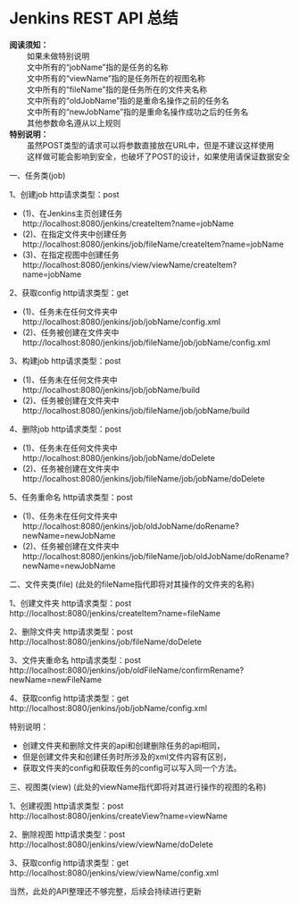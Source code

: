 # Jenkins REST API 总结
<div>
<b>阅读须知：</b><br/>
&nbsp;&nbsp;&nbsp;&nbsp;&nbsp;&nbsp;&nbsp;&nbsp;如果未做特别说明<br/>
&nbsp;&nbsp;&nbsp;&nbsp;&nbsp;&nbsp;&nbsp;&nbsp;文中所有的“jobName”指的是任务的名称<br/>
&nbsp;&nbsp;&nbsp;&nbsp;&nbsp;&nbsp;&nbsp;&nbsp;文中所有的“viewName”指的是任务所在的视图名称<br/>
&nbsp;&nbsp;&nbsp;&nbsp;&nbsp;&nbsp;&nbsp;&nbsp;文中所有的“fileName”指的是任务所在的文件夹名称<br/>
&nbsp;&nbsp;&nbsp;&nbsp;&nbsp;&nbsp;&nbsp;&nbsp;文中所有的“oldJobName”指的是重命名操作之前的任务名<br/>
&nbsp;&nbsp;&nbsp;&nbsp;&nbsp;&nbsp;&nbsp;&nbsp;文中所有的“newJobName”指的是重命名操作成功之后的任务名<br/>
&nbsp;&nbsp;&nbsp;&nbsp;&nbsp;&nbsp;&nbsp;&nbsp;其他参数命名遵从以上规则<br/>
<b>特别说明：</b><br/>
&nbsp;&nbsp;&nbsp;&nbsp;&nbsp;&nbsp;&nbsp;&nbsp;虽然POST类型的请求可以将参数直接放在URL中，但是不建议这样使用<br/>
&nbsp;&nbsp;&nbsp;&nbsp;&nbsp;&nbsp;&nbsp;&nbsp;这样做可能会影响到安全，也破坏了POST的设计，如果使用请保证数据安全
</div>

一、任务类(job)

1、创建job	http请求类型：post
*  (1)、在Jenkins主页创建任务<br/>
  http://localhost:8080/jenkins/createItem?name=jobName
*  (2)、在指定文件夹中创建任务<br/>
  http://localhost:8080/jenkins/job/fileName/createItem?name=jobName
*  (3)、在指定视图中创建任务<br/>
  http://localhost:8080/jenkins/view/viewName/createItem?name=jobName

2、获取config	http请求类型：get
*  (1)、任务未在任何文件夹中<br/>
  http://localhost:8080/jenkins/job/jobName/config.xml
*  (2)、任务被创建在文件夹中<br/>
  http://localhost:8080/jenkins/job/fileName/job/jobName/config.xml

3、构建job	http请求类型：post
*  (1)、任务未在任何文件夹中<br/>
  http://localhost:8080/jenkins/job/jobName/build
*  (2)、任务被创建在文件夹中<br/>
  http://localhost:8080/jenkins/job/fileName/job/jobName/build

4、删除job	http请求类型：post
*  (1)、任务未在任何文件夹中<br/>
  http://localhost:8080/jenkins/job/jobName/doDelete
*  (2)、任务被创建在文件夹中<br/>
  http://localhost:8080/jenkins/job/fileName/job/jobName/doDelete

5、任务重命名	http请求类型：post
*  (1)、任务未在任何文件夹中<br/>
  http://localhost:8080/jenkins/job/oldJobName/doRename?newName=newJobName
*  (2)、任务被创建在文件夹中<br/>
  http://localhost:8080/jenkins/job/fileName/job/oldJobName/doRename?newName=newJobName

二、文件夹类(file)	(此处的fileName指代即将对其操作的文件夹的名称)

1、创建文件夹	http请求类型：post<br/>
  http://localhost:8080/jenkins/createItem?name=fileName
  
2、删除文件夹	http请求类型：post<br/>
  http://localhost:8080/jenkins/job/fileName/doDelete
  
3、文件夹重命名	http请求类型：post<br/>
  http://localhost:8080/jenkins/job/oldFileName/confirmRename?newName=newFileName
  
4、获取config	http请求类型：get<br/>
  http://localhost:8080/jenkins/job/jobName/config.xml

特别说明：
*  创建文件夹和删除文件夹的api和创建删除任务的api相同，
*  但是创建文件夹和创建任务时所涉及的xml文件内容有区别，
*  获取文件夹的config和获取任务的config可以写入同一个方法。

三、视图类(view)	(此处的viewName指代即将对其进行操作的视图的名称)

1、创建视图	http请求类型：post<br/>
  http://localhost:8080/jenkins/createView?name=viewName
  
2、删除视图	http请求类型：post<br/>
  http://localhost:8080/jenkins/view/viewName/doDelete
  
3、获取config	http请求类型：get<br/>
  http://localhost:8080/jenkins/view/viewName/config.xml

当然，此处的API整理还不够完整，后续会持续进行更新
